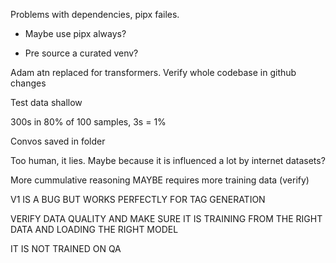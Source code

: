 Problems with dependencies, pipx failes. 

- Maybe use pipx always?

- Pre source a curated venv?

Adam atn replaced for transformers. Verify whole codebase in github changes

Test data shallow

300s in 80% of 100 samples, 3s = 1%

Convos saved in folder

Too human, it lies. Maybe because it is influenced a lot by internet datasets?

More cummulative reasoning MAYBE requires more training data (verify)

V1 IS A BUG BUT WORKS PERFECTLY FOR TAG GENERATION

VERIFY DATA QUALITY AND MAKE SURE IT IS TRAINING FROM THE RIGHT DATA AND LOADING THE RIGHT MODEL

IT IS NOT TRAINED ON QA